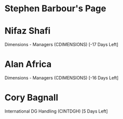 # Stephen Barbour's Page




# Nifaz Shafi


Dimensions - Managers (CDIMENSIONS) [-17 Days Left]



# Alan Africa


Dimensions - Managers (CDIMENSIONS) [-16 Days Left]



# Cory Bagnall


International DG Handling (CINTDGH) [5 Days Left]



